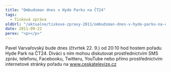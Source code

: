 ```yaml
---
title: "Ombudsman dnes v Hyde Parku na ČT24"
tags:
  - Tisková zpráva
oldUrl: "/aktualne/tiskove-zpravy-2011/ombudsman-dnes-v-hyde-parku-na-ct24"
date: 2011-09-22
perex: "<p></p>"
---
```


<!-- imported from the old website -->

Pavel Varvařovský bude dnes (čtvrtek 22. 9.) od 20:10 hod hostem pořadu Hyde Park na ČT24. Diváci s ním mohou diskutovat prostřednictvím SMS zpráv, telefonu, Facebooku, Twitteru, YouTube nebo přímo prostřednictvím internetové stránky pořadu na <a title="Otevření do nového okna" href="http://www.ceskatelevize.cz" target="_blank">www.ceskatelevize.cz</a> 
